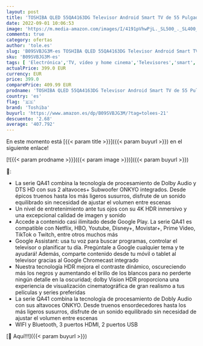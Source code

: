 ```yaml
---
layout: post
title: 'TOSHIBA QLED 55QA4163DG Televisor Android Smart TV de 55 Pulgadas  Pantalla Quantum Dot  4K Ultra HD  Google Chromecast Integrado  Control por Voz Mediante Google Assistant  conexión WiFi y Bluetooth'
date: 2022-09-01 10:06:53
image: 'https://m.media-amazon.com/images/I/4191pVhwPjL._SL500_._SL400_.jpg'
comments: true
category: ofertas
author: 'tole.es'
slug: 'B09SVBJG3M-es TOSHIBA QLED 55QA4163DG Televisor Android Smart TV de 55...'
sku: 'B09SVBJG3M-es'
tags: [ 'Electrónica','TV, vídeo y home cinema','Televisores','smart','televisor','toshiba','tv','🇪🇸', ]
actualPrice: 399.0 EUR
currency: EUR
price: 399.0
comparePrice: 409.99 EUR
prodname: 'TOSHIBA QLED 55QA4163DG Televisor Android Smart TV de 55 Pulgadas  Pantalla Quantum Dot  4K Ultra HD  Google Chromecast Integrado  Control por Voz Mediante Google Assistant  conexión WiFi y Bluetooth'
country: 'es'
flag: '🇪🇸'
brand: 'Toshiba'
buyurl: 'https://www.amazon.es/dp/B09SVBJG3M/?tag=tolees-21'
descuento: '2.68'
average: '407.792'
---
```


En este momento está [{{< param title >}}]({{< param buyurl >}}) en el siguiente enlace!

[![{{< param prodname >}}]({{< param image >}})]({{< param buyurl >}})

🔎:

- La serie QA41 combina la tecnología de procesamiento de Dolby Audio y DTS HD con sus 2 altavoces+ Subwoofer ONKYO integrados. Desde épicos truenos hasta los más ligeros susurros, disfrute de un sonido equilibrado sin necesidad de ajustar el volumen entre escenas
- Un nivel de entretenimiento ante tus ojos con su 4K HDR inmersivo y una excepcional calidad de imagen y sonido
- Accede a contenido casi ilimitado desde Google Play. La serie QA41 es compatible con Netflix, HBO, Youtube, Disney+, Movistar+, Prime Video, TikTok o Twitch, entre otros muchos más
- Google Assistant: usa tu voz para buscar programas, controlar el televisor o planificar tu día. Pregúntale a Google cualquier tema y te ayudará! Además, comparte contenido desde tu móvil o tablet al televisor gracias al Google Chromecast integrado
- Nuestra tecnología HDR mejora el contraste dinámico, oscureciendo más los negros y aumentando el brillo de los blancos para no perderte ningún detalle en la oscuridad; dolby Vision HDR proporciona una experiencia de visualización cinematográfica de gran realismo a tus películas y series preferidas
- La serie QA41 combina la tecnología de procesamiento de Dobly Audio con sus altavoces ONKYO. Desde truenos ensordecedores hasta los más ligeros susurros, disfrute de un sonido equilibrado sin necesidad de ajustar el volumen entre escenas
- WIFI y Bluetooth, 3 puertos HDMI, 2 puertos USB

[🛒 Aquí!!!]({{< param buyurl >}})
